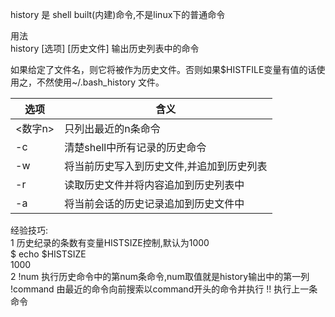 history 是 shell built(内建)命令,不是linux下的普通命令  

用法  
history [选项] [历史文件]
输出历史列表中的命令

如果给定了文件名，则它将被作为历史文件。否则如果$HISTFILE变量有值的话使用之，不然使用~/.bash_history 文件。

选项 | 含义
---|---
<数字n> | 只列出最近的n条命令
-c | 清楚shell中所有记录的历史命令
-w | 将当前历史写入到历史文件,并追加到历史列表
-r | 读取历史文件并将内容追加到历史列表中
-a | 将当前会话的历史记录追加到历史文件中


经验技巧:  
1 历史纪录的条数有变量HISTSIZE控制,默认为1000  
$ echo $HISTSIZE  
1000  
2
!num 执行历史命令中的第num条命令,num取值就是history输出中的第一列
!command  由最近的命令向前搜索以command开头的命令并执行
!! 执行上一条命令
